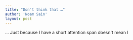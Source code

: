 ```yaml
---
title: "Don't think that …"
author: 'Noam Sain'
layout: post
---
```


… Just because I have a short attention span doesn't mean I